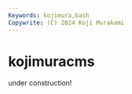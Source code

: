 ```yaml
---
Keywords: kojimura,bash
Copywrite: (C) 2024 Koji Murakami
---
```


# kojimuracms

under construction!
